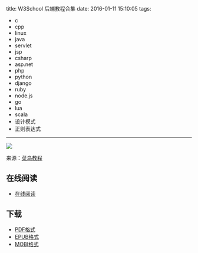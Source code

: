 title: W3School 后端教程合集
date: 2016-01-11 15:10:05
tags:
  - c
  - cpp
  - linux
  - java
  - servlet
  - jsp
  - csharp
  - asp.net
  - php
  - python
  - django
  - ruby
  - node.js
  - go
  - lua
  - scala
  - 设计模式
  - 正则表达式
---

![](https://ek8whxe.cloudimg.io/s/width/226/https://www.gitbook.com/cover/book/wizardforcel/w3school-back-end.jpg?build=1452495789786&v=12.0.4)

来源：[菜鸟教程](http://www.w3cschool.cc/)

<!--more-->

## 在线阅读 ##

+ [在线阅读](https://www.gitbook.com/book/wizardforcel/w3school-back-end/details)

## 下载 ##

+ [PDF格式](https://www.gitbook.com/download/pdf/book/wizardforcel/w3school-back-end)
+ [EPUB格式](https://www.gitbook.com/download/epub/book/wizardforcel/w3school-back-end)
+ [MOBI格式](https://www.gitbook.com/download/mobi/book/wizardforcel/w3school-back-end)